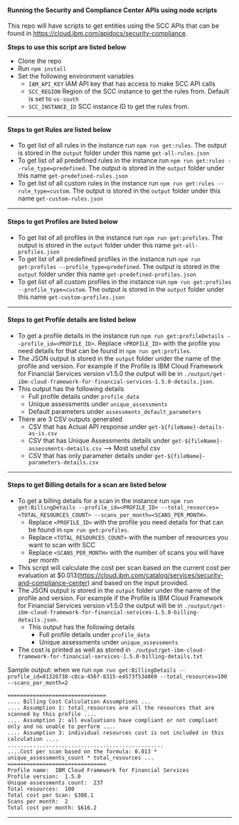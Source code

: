 
#### Running the Security and Compliance Center APIs using node scripts

This repo will have scripts to get entities using the SCC APIs that can be found in <https://cloud.ibm.com/apidocs/security-compliance>.

**Steps to use this script are listed below**

- Clone the repo
- Run `npm install`
- Set the following environment variables
  - `IAM_API_KEY` IAM API key that has access to make SCC API calls
  - `SCC_REGION` Region of the SCC instance to get the rules from. Default is set to `us-south`
  - `SCC_INSTANCE_ID` SCC instance ID to get the rules from.

---

#### Steps to get Rules are listed below  <a id="rules"></a>

- To get list of all rules in the instance run `npm run get:rules`. The output is stored in the `output` folder under this name `get-all-rules.json`
- To get list of all predefined rules in the instance run `npm run get:rules --rule_type=predefined`.  The output is stored in the `output` folder under this name `get-predefined-rules.json`
- To get list of all custom rules in the instance run `npm run get:rules --rule_type=custom`.  The output is stored in the `output` folder under this name `get-custom-rules.json`

---

#### Steps to get Profiles are listed below <a id="proifles"></a>

- To get list of all profiles in the instance run `npm run get:profiles`. The output is stored in the `output` folder under this name `get-all-profiles.json`
- To get list of all predefined profiles in the instance run `npm run get:profiles --profile_type=predefined`.  The output is stored in the `output` folder under this name `get-predefined-profiles.json`
- To get list of all custom profiles in the instance run `npm run get:profiles --profile_type=custom`.  The output is stored in the `output` folder under this name `get-custom-profiles.json`

---

#### Steps to get Profile details are listed below <a id="profile-details"></a>

- To get a profile details in the instance run `npm run get:profileDetails --profile_id=<PROFILE_ID>`. Replace `<PROFILE_ID>` with the profile you need details for that can be found in `npm run get:profiles`.
- The JSON output is stored in the `output` folder under the name of the profile and version. For example if the Profile is IBM Cloud Framework for Financial Services version v1.5.0 the output will be in `./output/get-ibm-cloud-framework-for-financial-services-1.5.0-details.json`.
- This output has the following details
  - Full profile details under `profile_data`
  - Unique assessments under `unique_assessments`
  - Default parameters under `assessments_default_parameters`
- There are 3 CSV outputs generated
  - CSV that has Actual API response under `get-${fileName}-details-as-is.csv`
  - CSV that has Unique Assessments details under `get-${fileName}-assessments-details.csv` --> Most useful csv
  - CSV that has only parameter details under `get-${fileName}-parameters-details.csv`

---

#### Steps to get Billing details for a scan are listed below <a id="billing"></a>

- To get a billing details for a scan in the instance run `npm run get:BillingDetails --profile_id=<PROFILE_ID> --total_resources=<TOTAL_RESOURCES_COUNT> --scans_per_month=<SCANS_PER_MONTH>`.
  - Replace `<PROFILE_ID>` with the profile you need details for that can be found in `npm run get:profiles`.
  - Replace `<TOTAL_RESOURCES_COUNT>` with the number of resources you want to scan with SCC
  - Replace `<SCANS_PER_MONTH>` with the number of scans you will have per month
- This script will calculate the cost per scan based on the current cost per evaluation at $0.013(<https://cloud.ibm.com/catalog/services/security-and-compliance-center>) and based on the input provided.
- The JSON output is stored in the `output` folder under the name of the profile and version. For example if the Profile is IBM Cloud Framework for Financial Services version v1.5.0 the output will be in `./output/get-ibm-cloud-framework-for-financial-services-1.5.0-billing-details.json`.
  - This output has the following details
    - Full profile details under `profile_data`
    - Unique assessments under `unique_assessments`
- The cost is printed as well as stored in `./output/get-ibm-cloud-framework-for-financial-services-1.5.0-billing-details.txt`

Sample output: when we run `npm run get:BillingDetails --profile_id=01326738-c8ca-456f-8315-e4573f534869 --total_resources=100 --scans_per_month=2`

```
===============================
.... Billing Cost Calculation Assumptions ...
.... Assumption 1: total_resources are all the resources that are scanned by this profile ....
.... Assumption 2: all evaluations have compliant or not compliant only and no unable to perform ....
.... Assumption 3: individual resources cost is not included in this calculation ....
.................................................
....Cost per scan based on the formula: 0.013 * unique_assessments_count * total_resources ...
===============================
Profile name:  IBM Cloud Framework for Financial Services
Profile version:  1.5.0
Unique assessments count:  237
Total resources:  100
Total cost per Scan: $308.1
Scans per month:  2
Total cost per month: $616.2
```

---
